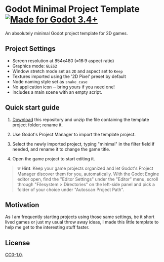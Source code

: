 # Godot Minimal Project Template [![Made for Godot 3.4+][badge]][godot]

An absolutely minimal Godot project template for 2D games.


## Project Settings

-   Screen resolution at 854x480 (≈16:9 aspect ratio)
-   Graphics mode: `GLES2`
-   Window stretch mode set as `2D` and aspect set to `Keep`
-   Textures imported using the '2D Pixel' preset by default
-   Node naming style set as `snake_case`
-   No application icon ─ bring yours if you need one!
-   Includes a main scene with an empty script.


## Quick start guide

1.  [Download][download] this repository and unzip the file containing the
    template project folder; rename it.

2.  Use Godot's Project Manager to import the template project.

3.  Select the newly imported project, typing "minimal" in the filter field if
    needed, and rename it to change the game title.

4.  Open the game project to start editing it.

>   **💡 Hint**: Keep your game projects organized and let Godot's Project
    Manager discover them for you, automatically. With the Godot Engine editor
    open, find the "Editor Settings" under the "Editor" menu, scroll through
    "Filesystem > Directories" on the left-side panel and pick a folder of your
    choice under "Autoscan Project Path".


## Motivation

As I am frequently starting projects using those same settings, be it short
lived games or just my usual throw away ideas, I made this little template to
help me get to the interesting stuff faster.


## License

[CC0-1.0](LICENSE.md).


[godot]: https://godotengine.org/
[badge]: https://flat.badgen.net/badge/made%20for/Godot%203.4%2b/478cbf
[download]: https://github.com/MCMLXXXV/godot-minimal-template/archive/refs/heads/main.zip
